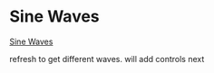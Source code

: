 # Sine Waves

<a href="https://sinewaves.pages.dev/">Sine Waves</a>

refresh to get different waves. will add controls next
